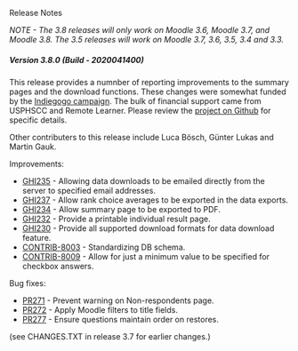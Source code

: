 Release Notes

_NOTE - The 3.8 releases will only work on Moodle 3.6, Moodle 3.7, and Moodle 3.8.
The 3.5 releases will work on Moodle 3.7, 3.6, 3.5, 3.4 and 3.3._

##### Version 3.8.0 (Build - 2020041400)
This release provides a numnber of reporting improvements to the summary pages and the download functions. These
changes were somewhat funded by the [Indiegogo campaign](https://www.indiegogo.com/projects/add-better-reporting-to-moodle-questionnaire/x/19609728#/).
The bulk of financial support came from USPHSCC and Remote Learner. Please review the
[project on Github](https://github.com/PoetOS/moodle-mod_questionnaire/projects/2) for specific details.

Other contributers to this release include Luca Bösch, Günter Lukas and Martin Gauk.

Improvements:
* [GHI235](https://github.com/PoetOS/moodle-mod_questionnaire/issues/235) - Allowing data downloads to be emailed
directly from the server to specified email addresses.
* [GHI237](https://github.com/PoetOS/moodle-mod_questionnaire/issues/237) - Allow rank choice averages to be
exported in the data exports.
* [GHI234](https://github.com/PoetOS/moodle-mod_questionnaire/issues/234) - Allow summary page to be exported to PDF.
* [GHI232](https://github.com/PoetOS/moodle-mod_questionnaire/issues/232) - Provide a printable individual result
page.
* [GHI230](https://github.com/PoetOS/moodle-mod_questionnaire/issues/230) - Provide all supported download formats
for data download feature.
* [CONTRIB-8003](https://tracker.moodle.org/browse/CONTRIB-8003) - Standardizing DB schema.
* [CONTRIB-8009](https://tracker.moodle.org/browse/CONTRIB-8009) - Allow for just a minimum value to be specified for checkbox answers.

Bug fixes:
* [PR271](https://github.com/PoetOS/moodle-mod_questionnaire/pull/271) - Prevent warning on Non-respondents page.
* [PR272](https://github.com/PoetOS/moodle-mod_questionnaire/pull/273) - Apply Moodle filters to title fields.
* [PR277](https://github.com/PoetOS/moodle-mod_questionnaire/pull/277) - Ensure questions maintain order on restores.

(see CHANGES.TXT in release 3.7 for earlier changes.)